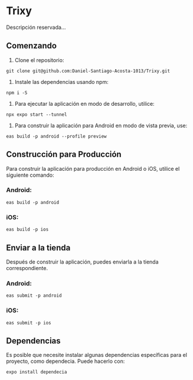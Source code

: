 # Trixy

Descripción reservada...

## Comenzando

1.  Clone el repositorio:

```
git clone git@github.com:Daniel-Santiago-Acosta-1013/Trixy.git
```

1.  Instale las dependencias usando npm:

```
npm i -S
```

1.  Para ejecutar la aplicación en modo de desarrollo, utilice:

```
npx expo start --tunnel
```

1.  Para construir la aplicación para Android en modo de vista previa, use:

```
eas build -p android --profile preview
```

## Construcción para Producción

Para construir la aplicación para producción en Android o iOS, utilice el siguiente comando:

### Android:

```
eas build -p android
```

### iOS:

```
eas build -p ios
```

## Enviar a la tienda

Después de construir la aplicación, puedes enviarla a la tienda correspondiente.

### Android:

```
eas submit -p android
```

### iOS:

```
eas submit -p ios
```

## Dependencias

Es posible que necesite instalar algunas dependencias específicas para el proyecto, como dependecia. Puede hacerlo con:

```
expo install dependecia
```
